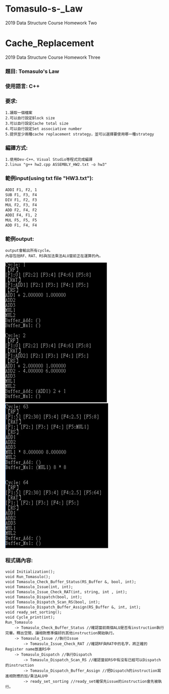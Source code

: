 # Tomasulo-s-_Law
2019 Data Structure Course Homework Two
# Cache_Replacement
2019 Data Structure Course Homework Three

### 題目: Tomasulo's Law

### 使用語言: C++

### 要求:
    1.讀取一個檔案
    2.可以自行設定Block size
    3.可以自行設定Cache total size    
    4.可以自行設定Set associative number
    5.提供至少兩種cache replacement strategy，並可以選擇要使用哪一種strategy

### 編譯方式:
	1.使用Dev-C++、Visual Studio等程式完成編譯
	2.linux "g++ hw2.cpp ASSEMBLY_HW2.txt -o hw3"
	
### 範例input(using txt file "HW3.txt"):
	ADDI F1, F2, 1
	SUB F1, F3, F4
	DIV F1, F2, F3
	MUL F2, F3, F4
	ADD F2, F4, F2
	ADDI F4, F1, 2
	MUL F5, F5, F5
	ADD F1, F4, F4	

### 範例output:

	output會輸出所有cycle。
	內容包括RF、RAT、RS與加法乘法ALU當前正在運算的內。
![image](https://github.com/sam34andy/Tomasulo-s-_Law/blob/master/output1.JPG)
![image](https://github.com/sam34andy/Tomasulo-s-_Law/blob/master/output2.JPG)

### 程式碼內容:
	void Initialization();
	void Run_Tomasulo();
	void Tomasulo_Check_Buffer_Status(RS_Buffer &, bool, int);
	void Tomasulo_Issue(int, int);
	void Tomasulo_Issue_Check_RAT(int, string, int , int);
	void Tomasulo_Dispatch(bool, int); 
	void Tomasulo_Dispatch_Scan_RS(bool, int);
	void Tomasulo_Dispatch_Buffer_Assign(RS_Buffer &, int, int);
	void ready_set_sorting();
	void Cycle_print(int);
	Run_Tomasulo 
		-> Tomasulo_Check_Buffer_Status //確認當前兩個ALU是否有instruction執行完畢。釋出空間，讓相對應準備好的其他instruction開始執行。
		-> Tomasulo_Issue //執行Issue
			-> Tomasulo_Issue_Check_RAT //確認RF與RAT中的名字，將正確的Register name放進RS中
		-> Tomasulo_Dispatch //執行Dispatch
			-> Tomasulo_Dispatch_Scan_RS //確認當前RS中有沒有已經可以Dispatch的instruction
			-> Tomasulo_Dispatch_Buffer_Assign //把Dispatch的instruction寫進相對應的加/乘法ALU中
			-> ready_set_sorting //ready_set確保先issue的instruction會先被執行。
						
